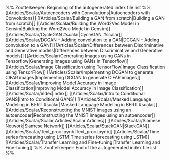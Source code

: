 %% Zoottelkeeper: Beginning of the autogenerated index file list  %%
 [[Articles/Scalar/Autoencoders with Convolutions|Autoencoders with Convolutions]]
 [[Articles/Scalar/Building a GAN from scratch|Building a GAN from scratch]]
 [[Articles/Scalar/Building the Word2Vec Model in Gensim|Building the Word2Vec Model in Gensim]]
 [[Articles/Scalar/CycleGAN #scalar|CycleGAN #scalar]]
 [[Articles/Scalar/DCGAN – Adding convolution to a GAN|DCGAN – Adding convolution to a GAN]]
 [[Articles/Scalar/Differences between Discriminative and Generative models|Differences between Discriminative and Generative models]]
 [[Articles/Scalar/Generating Images using GANs in Tensorflow|Generating Images using GANs in Tensorflow]]
 [[Articles/Scalar/Image Classification using TensorFlow|Image Classification using TensorFlow]]
 [[Articles/Scalar/Implementing DCGAN to generate CIFAR images|Implementing DCGAN to generate CIFAR images]]
 [[Articles/Scalar/Improving Model Accuracy in Image Classification|Improving Model Accuracy in Image Classification]]
 [[Articles/Scalar/index|index]]
 [[Articles/Scalar/Intro to Conditional GANS|Intro to Conditional GANS]]
 [[Articles/Scalar/Masked Language Modeling in BERT #scalar|Masked Language Modeling in BERT #scalar]]
 [[Articles/Scalar/Reconstructing the MNIST images using an autoencoder|Reconstructing the MNIST images using an autoencoder]]
 [[Articles/Scalar/Scalar Articles|Scalar Articles]]
 [[Articles/Scalar/Siamese Network|Siamese Network]]
 [[Articles/Scalar/StackGAN|StackGAN]]
 [[Articles/Scalar/Text_proc.ipynb|Text_proc.ipynb]]
 [[Articles/Scalar/Time series forecasting using LSTM|Time series forecasting using LSTM]]
 [[Articles/Scalar/Transfer Learning and Fine-tuning|Transfer Learning and Fine-tuning]]
%% Zoottelkeeper: End of the autogenerated index file list  %%
